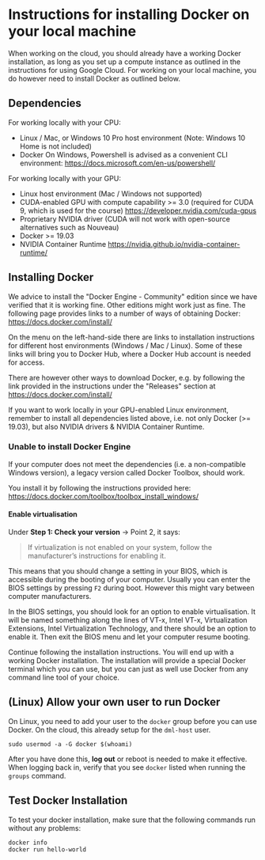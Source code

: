 # Instructions for installing Docker on your local machine
When working on the cloud, you should already have a working Docker installation, as long as you set up a compute instance as outlined in the instructions for using Google Cloud. For working on your local machine, you do however need to install Docker as outlined below.

## Dependencies
For working locally with your CPU:
* Linux / Mac, or Windows 10 Pro host environment (Note: Windows 10 Home is not included)
* Docker
On Windows, Powershell is advised as a convenient CLI environment:
https://docs.microsoft.com/en-us/powershell/

For working locally with your GPU:
* Linux host environment (Mac / Windows not supported)
* CUDA-enabled GPU with compute capability >= 3.0 (required for CUDA 9, which is used for the course) https://developer.nvidia.com/cuda-gpus
* Proprietary NVIDIA driver (CUDA will not work with open-source alternatives such as Nouveau)
* Docker >= 19.03
* NVIDIA Container Runtime https://nvidia.github.io/nvidia-container-runtime/

## Installing Docker
We advice to install the "Docker Engine - Community" edition since we have verified that it is working fine. Other editions might work just as fine.
The following page provides links to a number of ways of obtaining Docker:
https://docs.docker.com/install/

On the menu on the left-hand-side there are links to installation instructions for different host environments (Windows / Mac / Linux). Some of these links will bring you to Docker Hub, where a Docker Hub account is needed for access.

There are however other ways to download Docker, e.g. by following the link provided in the instructions under the "Releases" section at https://docs.docker.com/install/

If you want to work locally in your GPU-enabled Linux environment, remember to install all dependencies listed above, i.e. not only Docker (>= 19.03), but also NVIDIA drivers & NVIDIA Container Runtime.

### Unable to install Docker Engine

If your computer does not meet the dependencies (i.e. a non-compatible Windows version), a legacy version called Docker Toolbox, should work.

You install it by following the instructions provided here: https://docs.docker.com/toolbox/toolbox_install_windows/

#### Enable virtualisation
Under **Step 1: Check your version** -> Point 2, it says:

> If virtualization is not enabled on your system, follow the manufacturer’s instructions for enabling it.

This means that you should change a setting in your BIOS, which is accessible during the booting of your computer.
Usually you can enter the BIOS settings by pressing `F2` during boot.
However this might vary between computer manufacturers.

In the BIOS settings, you should look for an option to enable virtualisation.
It will be named something along the lines of VT-x, Intel VT-x, Virtualization Extensions, Intel Virtualization Technology,
and there should be an option to enable it.
Then exit the BIOS menu and let your computer resume booting.


Continue following the installation instructions. You will end up with a working Docker installation.
The installation will provide a special Docker terminal which you can use, but you can just as well use Docker from any command line tool of your choice.


<!-- Windows 10
Install: https://docs.docker.com/docker-for-windows/install/
Test & get started: https://docs.docker.com/docker-for-windows/
During installation - if asked - do not check the option "Use Windows containers instead of Linux containers"
When using docker for the first time, it might ask you to enable "Hyper-V and Container features", which you will have to do. Here is how to manually enable these features (run as administrator):
https://success.docker.com/article/manually-enable-docker-for-windows-prerequisites

Legacy Windows - will run through Linux VM, introduces performance limitations
https://docs.docker.com/toolbox/toolbox_install_windows/
Do Chalmers lab computers have docker installed?
Final solution: work on cloud with CPU instance -->

## (Linux) Allow your own user to run Docker
On Linux, you need to add your user to the `docker` group before you can use Docker. On the cloud, this already setup for the `dml-host` user.
```
sudo usermod -a -G docker $(whoami)
```
After you have done this, **log out** or reboot is needed to make it effective. When logging back in, verify that you see `docker` listed when running the `groups` command.

## Test Docker Installation
To test your docker installation, make sure that the following commands run without any problems:
```
docker info
docker run hello-world
```
